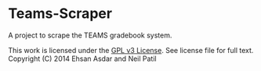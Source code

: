 Teams-Scraper
=============

A project to scrape the TEAMS gradebook system.

This work is licensed under the [GPL v3 License](http://choosealicense.com/licenses/gpl-v3/). See license file for full text.   
Copyright (C) 2014 Ehsan Asdar and Neil Patil
